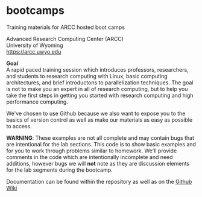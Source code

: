 # bootcamps
Training materials for ARCC hosted boot camps

Advanced Research Computing Center (ARCC)  
University of Wyoming  
https://arcc.uwyo.edu  

**Goal**  
A rapid paced training session which introduces professors, researchers, and students to research computing with Linux,
basic computing architectures, and brief introductons to parallelization techniques. The goal is not to make you an
expert in all of research computing, but to help you take the first steps in getting you started with research computing
and high performance computing.  

We've chosen to use Github because we also want to expose you to the basics of version control as well as make our
materials as easy as possible to access.

**WARNING**: These examples are not all complete and may contain bugs that are intentional for the lab sections. This code
is to show basic examples and for you to work through problems similar to homework. We'll provide comments in the code
which are intentionally incomplete and need additions, however bugs we will **not** note as they are discussion elements for the lab segments during the bootcamp.

Documentation can be found within the repository as well as on the [Github Wiki](https://github.com/WyoARCC/bootcamps/wiki)
